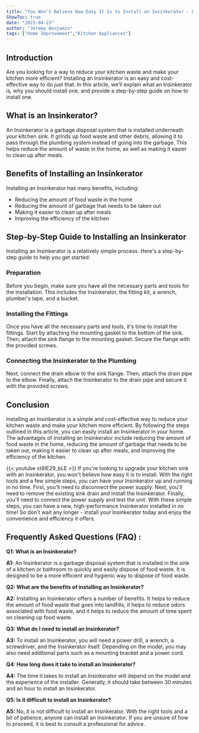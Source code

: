 ```yaml
---
title: "You Won't Believe How Easy It Is to Install an Insinkerator - Here's How!"
ShowToc: true 
date: "2023-04-23"
author: "Jeremy Benjamin" 
tags: ["Home Improvement","Kitchen Appliances"]
---
```

## Introduction

Are you looking for a way to reduce your kitchen waste and make your kitchen more efficient? Installing an Insinkerator is an easy and cost-effective way to do just that. In this article, we'll explain what an Insinkerator is, why you should install one, and provide a step-by-step guide on how to install one. 

## What is an Insinkerator?

An Insinkerator is a garbage disposal system that is installed underneath your kitchen sink. It grinds up food waste and other debris, allowing it to pass through the plumbing system instead of going into the garbage. This helps reduce the amount of waste in the home, as well as making it easier to clean up after meals.

## Benefits of Installing an Insinkerator

Installing an Insinkerator has many benefits, including: 

- Reducing the amount of food waste in the home 
- Reducing the amount of garbage that needs to be taken out 
- Making it easier to clean up after meals 
- Improving the efficiency of the kitchen 

## Step-by-Step Guide to Installing an Insinkerator

Installing an Insinkerator is a relatively simple process. Here's a step-by-step guide to help you get started: 

### Preparation 

Before you begin, make sure you have all the necessary parts and tools for the installation. This includes the Insinkerator, the fitting kit, a wrench, plumber's tape, and a bucket. 

### Installing the Fittings

Once you have all the necessary parts and tools, it's time to install the fittings. Start by attaching the mounting gasket to the bottom of the sink. Then, attach the sink flange to the mounting gasket. Secure the flange with the provided screws. 

### Connecting the Insinkerator to the Plumbing 

Next, connect the drain elbow to the sink flange. Then, attach the drain pipe to the elbow. Finally, attach the Insinkerator to the drain pipe and secure it with the provided screws. 

## Conclusion

Installing an Insinkerator is a simple and cost-effective way to reduce your kitchen waste and make your kitchen more efficient. By following the steps outlined in this article, you can easily install an Insinkerator in your home. The advantages of installing an Insinkerator include reducing the amount of food waste in the home, reducing the amount of garbage that needs to be taken out, making it easier to clean up after meals, and improving the efficiency of the kitchen.

{{< youtube xt8lE29_bLE >}} 
If you're looking to upgrade your kitchen sink with an Insinkerator, you won't believe how easy it is to install. With the right tools and a few simple steps, you can have your Insinkerator up and running in no time. First, you'll need to disconnect the power supply. Next, you'll need to remove the existing sink drain and install the Insinkerator. Finally, you'll need to connect the power supply and test the unit. With these simple steps, you can have a new, high-performance Insinkerator installed in no time! So don't wait any longer - install your Insinkerator today and enjoy the convenience and efficiency it offers.

## Frequently Asked Questions (FAQ) :
**Q1: What is an Insinkerator?**

**A1:** An Insinkerator is a garbage disposal system that is installed in the sink of a kitchen or bathroom to quickly and easily dispose of food waste. It is designed to be a more efficient and hygienic way to dispose of food waste. 

**Q2: What are the benefits of installing an Insinkerator?**

**A2:** Installing an Insinkerator offers a number of benefits. It helps to reduce the amount of food waste that goes into landfills, it helps to reduce odors associated with food waste, and it helps to reduce the amount of time spent on cleaning up food waste. 

**Q3: What do I need to install an Insinkerator?**

**A3:** To install an Insinkerator, you will need a power drill, a wrench, a screwdriver, and the Insinkerator itself. Depending on the model, you may also need additional parts such as a mounting bracket and a power cord. 

**Q4: How long does it take to install an Insinkerator?**

**A4:** The time it takes to install an Insinkerator will depend on the model and the experience of the installer. Generally, it should take between 30 minutes and an hour to install an Insinkerator. 

**Q5: Is it difficult to install an Insinkerator?**

**A5:** No, it is not difficult to install an Insinkerator. With the right tools and a bit of patience, anyone can install an Insinkerator. If you are unsure of how to proceed, it is best to consult a professional for advice.





